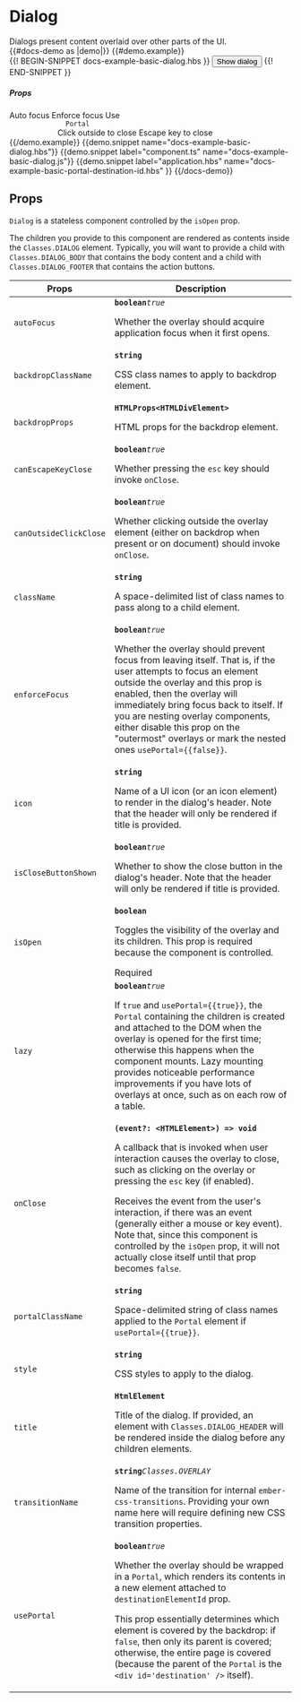 # Dialog
<div class="bp3-running-text bp3-text-large">
Dialogs present content overlaid over other parts of the UI.
</div>
{{#docs-demo as |demo|}}
  {{#demo.example}}
    <div class="demo-container">
      <div
        class="docs-example-frame docs-example-frame-row"
        data-example-id="DialogExample"
      >
        <div class="docs-example">
          {{! BEGIN-SNIPPET docs-example-basic-dialog.hbs }}
          <Button @onClick={{action "onDialogToggle"}}>
            Show dialog
          </Button>
          <Dialog
            @isOpen={{isOpen}}
            @autoFocus={{autoFocus}}
            @enforceFocus={{enforceFocus}}
            @usePortal={{usePortal}}
            @canEscapeKeyClose={{canEscapeKeyClose}}
            @canOutsideClickClose={{canOutsideClickClose}}
            @onClose={{action "onClose"}}
            @icon="info-sign"
            @title="Palantir Foundry"
          >
            <div class="bp3-dialog-body">
              <p>
                <strong>
                  Data integration is the seminal problem of the digital age. For over ten years, 
                  we’ve helped the world’s premier organizations rise to the challenge.
                </strong>
              </p>
              <p>
                Palantir Foundry radically reimagines the way enterprises interact with data by amplifying and
                extending the power of data integration. With Foundry, anyone can source, fuse, and transform
                data into any shape they desire. Business analysts become data engineers — and leaders in their
                organization’s data revolution.
              </p>
              <p>
                Foundry’s back end includes a suite of best-in-class data integration capabilities: data
                provenance, git-style versioning semantics, granular access controls, branching, transformation
                authoring, and more. But these powers are not limited to the back-end IT shop.
              </p>
              <p>
                In Foundry, tables, applications, reports, presentations, and spreadsheets operate as data
                integrations in their own right. Access controls, transformation logic, and data quality flow
                from original data source to intermediate analysis to presentation in real time. Every end
                product created in Foundry becomes a new data source that other users can build upon. And the
                enterprise data foundation goes where the business drives it.
              </p>
              <p>
                Start the revolution. Unleash the power of data integration with Palantir Foundry.
              </p>
            </div>
            <div class="bp3-dialog-footer">
              <div class="bp3-dialog-footer-actions">
                <ToolTip
                  @content="This button is hooked up to close the dialog."
                >
                  <Button @onClick={{action "onClose"}}>
                    Close
                  </Button>
                </ToolTip>
                <AnchorButton @intent="primary">
                  Visit the Foundry website
                </AnchorButton>
              </div>
            </div>
          </Dialog>
          {{! END-SNIPPET }}
        </div>
        <div class="docs-example-options">
          <h5 class="bp3-heading">
            Props
          </h5>
          <Switch
            @defaultChecked="true"
            @onChange={{action "onPropsChangeEvent" "autoFoucs"}}
          >
            Auto focus
          </Switch>
          <Switch
            @defaultChecked="true"
            @onChange={{action "onPropsChangeEvent" "enforceFocus"}}
          >
            Enforce focus
          </Switch>
          <Switch
            @defaultChecked="true"
            @onChange={{action "onPropsChangeEvent" "usePortal"}}
          >
            Use
            <code class="bp3-code">
              Portal
            </code>
          </Switch>
          <Switch
            @defaultChecked="true"
            @onChange={{action "onPropsChangeEvent" "canOutsideClickClose"}}
          >
            Click outside to close
          </Switch>
          <Switch
            @defaultChecked="true"
            @onChange={{action "onPropsChangeEvent" "canEscapeKeyClose"}}
          >
            Escape key to close
          </Switch>
        </div>
      </div>
    </div>
  {{/demo.example}}
  {{demo.snippet name="docs-example-basic-dialog.hbs"}}
  {{demo.snippet label="component.ts" name="docs-example-basic-dialog.js"}}
  {{demo.snippet
    label="application.hbs"
    name="docs-example-basic-portal-destination-id.hbs"
  }}
{{/docs-demo}}

## Props
<div class="bp3-running-text bp3-text-large">
    <p><code>Dialog</code> is a stateless component controlled by the <code>isOpen</code> prop.</p>
    <p>The children you provide to this component are rendered as contents inside the
        <code>Classes.DIALOG</code> element. Typically, you will want to provide a child with
        <code>Classes.DIALOG_BODY</code> that contains the body content and a child with
        <code>Classes.DIALOG_FOOTER</code> that contains the action buttons.</p>
</div>
<div class="docs-modifiers">
    <div class="docs-modifiers-table bp3-running-text">
        <table class="bp3-html-table">
            <thead>
                <tr>
                    <th>Props</th>
                    <th>Description</th>
                </tr>
            </thead>
            <tbody>
                <tr>
                    <td class="docs-prop-name"><code>autoFocus</code></td>
                    <td class="docs-prop-details"><code class="docs-prop-type"><strong>boolean</strong><em class="docs-prop-default bp3-text-muted">true</em></code>
                        <div class="docs-prop-description">
                            <div class="docs-section">
                                <div class="bp3-running-text">
                                    <p>Whether the overlay should acquire application focus when it first opens.</p>
                                </div>
                            </div>
                        </div>
                    </td>
                </tr>
                <tr>
                    <td class="docs-prop-name"><code>backdropClassName</code></td>
                    <td class="docs-prop-details"><code class="docs-prop-type"><strong>string</strong><em class="docs-prop-default bp3-text-muted"></em></code>
                        <div class="docs-prop-description">
                            <div class="docs-section">
                                <div class="bp3-running-text">
                                    <p>CSS class names to apply to backdrop element.</p>
                                </div>
                            </div>
                        </div>
                    </td>
                </tr>
                <tr>
                    <td class="docs-prop-name"><code>backdropProps</code></td>
                    <td class="docs-prop-details"><code class="docs-prop-type"><strong>HTMLProps&lt;HTMLDivElement&gt;</strong><em class="docs-prop-default bp3-text-muted"></em></code>
                        <div class="docs-prop-description">
                            <div class="docs-section">
                                <div class="bp3-running-text">
                                    <p>HTML props for the backdrop element.</p>
                                </div>
                            </div>
                        </div>
                    </td>
                </tr>
                <tr>
                    <td class="docs-prop-name"><code>canEscapeKeyClose</code></td>
                    <td class="docs-prop-details"><code class="docs-prop-type"><strong>boolean</strong><em class="docs-prop-default bp3-text-muted">true</em></code>
                        <div class="docs-prop-description">
                            <div class="docs-section">
                                <div class="bp3-running-text">
                                    <p>Whether pressing the <code>esc</code> key should invoke <code>onClose</code>.</p>
                                </div>
                            </div>
                        </div>
                    </td>
                </tr>
                <tr>
                    <td class="docs-prop-name"><code>canOutsideClickClose</code></td>
                    <td class="docs-prop-details"><code class="docs-prop-type"><strong>boolean</strong><em class="docs-prop-default bp3-text-muted">true</em></code>
                        <div class="docs-prop-description">
                            <div class="docs-section">
                                <div class="bp3-running-text">
                                    <p>Whether clicking outside the overlay element (either on backdrop when present or
                                        on document)
                                        should invoke <code>onClose</code>.</p>
                                </div>
                            </div>
                        </div>
                    </td>
                </tr>
                <tr>
                    <td class="docs-prop-name"><code>className</code></td>
                    <td class="docs-prop-details"><code class="docs-prop-type"><strong>string</strong><em class="docs-prop-default bp3-text-muted"></em></code>
                        <div class="docs-prop-description">
                            <div class="docs-section">
                                <div class="bp3-running-text">
                                    <p>A space-delimited list of class names to pass along to a child element.</p>
                                </div>
                            </div>
                        </div>
                    </td>
                </tr>
                <tr>
                    <td class="docs-prop-name"><code>enforceFocus</code></td>
                    <td class="docs-prop-details"><code class="docs-prop-type"><strong>boolean</strong><em class="docs-prop-default bp3-text-muted">true</em></code>
                        <div class="docs-prop-description">
                            <div class="docs-section">
                                <div class="bp3-running-text">
                                    <p>Whether the overlay should prevent focus from leaving itself. That is, if the
                                        user attempts
                                        to focus an element outside the overlay and this prop is enabled, then the
                                        overlay will
                                        immediately bring focus back to itself. If you are nesting overlay components,
                                        either disable
                                        this prop on the "outermost" overlays or mark the nested ones <code>usePortal={{false}}</code>.</p>
                                </div>
                            </div>
                        </div>
                    </td>
                </tr>
                <tr>
                    <td class="docs-prop-name"><code>icon</code></td>
                    <td class="docs-prop-details"><code class="docs-prop-type"><strong>string</strong><em class="docs-prop-default bp3-text-muted"></em></code>
                        <div class="docs-prop-description">
                            <div class="docs-section">
                                <div class="bp3-running-text">
                                    <p>Name of a UI icon (or an icon element) to render in the dialog's header. Note that the header will only be rendered if title is provided.</p>
                                </div>
                            </div>
                        </div>
                    </td>
                </tr>
                 <tr>
                    <td class="docs-prop-name"><code>isCloseButtonShown</code></td>
                    <td class="docs-prop-details"><code class="docs-prop-type"><strong>boolean</strong><em class="docs-prop-default bp3-text-muted">true</em></code>
                        <div class="docs-prop-description">
                            <div class="docs-section">
                                <div class="bp3-running-text">
                                    <p>Whether to show the close button in the dialog's header. Note that the header will only be rendered if title is provided.</p>
                                </div>
                            </div>
                        </div>
                    </td>
                </tr>
                <tr>
                    <td class="docs-prop-name "><code>isOpen <Icon @icon="small-tick" @intent="success"></Icon></code></td>
                    <td class="docs-prop-details"><code class="docs-prop-type"><strong>boolean</strong><em class="docs-prop-default bp3-text-muted"></em></code>
                        <div class="docs-prop-description">
                            <div class="docs-section">
                                <div class="bp3-running-text">
                                    <p>Toggles the visibility of the overlay and its children.
                                        This prop is required because the component is controlled.</p>
                                </div>
                            </div>
                        </div>
                        <div class="docs-prop-tags"><span class="bp3-tag bp3-intent-success bp3-minimal"><span class="bp3-text-overflow-ellipsis bp3-fill">Required</span></span></div>
                    </td>
                </tr>
                <tr>
                    <td class="docs-prop-name"><code>lazy</code></td>
                    <td class="docs-prop-details"><code class="docs-prop-type"><strong>boolean</strong><em class="docs-prop-default bp3-text-muted">true</em></code>
                        <div class="docs-prop-description">
                            <div class="docs-section">
                                <div class="bp3-running-text">
                                    <p>If <code>true</code> and <code>usePortal={{true}}</code>, the <code>Portal</code>
                                        containing the children is created and attached
                                        to the DOM when the overlay is opened for the first time; otherwise this
                                        happens when the
                                        component mounts. Lazy mounting provides noticeable performance improvements if
                                        you have lots
                                        of overlays at once, such as on each row of a table.</p>
                                </div>
                            </div>
                        </div>
                    </td>
                </tr>
                <tr>
                    <td class="docs-prop-name"><code>onClose</code></td>
                    <td class="docs-prop-details"><code class="docs-prop-type"><strong>(event?: &lt;HTMLElement&gt;) =&gt; void</strong><em class="docs-prop-default bp3-text-muted"></em></code>
                        <div class="docs-prop-description">
                            <div class="docs-section">
                                <div class="bp3-running-text">
                                    <p>A callback that is invoked when user interaction causes the overlay to close,
                                        such as
                                        clicking on the overlay or pressing the <code>esc</code> key (if enabled).</p>
                                    <p>Receives the event from the user's interaction, if there was an event (generally
                                        either a
                                        mouse or key event). Note that, since this component is controlled by the <code>isOpen</code>
                                        prop, it
                                        will not actually close itself until that prop becomes <code>false</code>.</p>
                                </div>
                            </div>
                        </div>
                    </td>
                </tr>
                <tr>
                    <td class="docs-prop-name"><code>portalClassName</code></td>
                    <td class="docs-prop-details"><code class="docs-prop-type"><strong>string</strong><em class="docs-prop-default bp3-text-muted"></em></code>
                        <div class="docs-prop-description">
                            <div class="docs-section">
                                <div class="bp3-running-text">
                                    <p>Space-delimited string of class names applied to the <code>Portal</code> element
                                        if
                                        <code>usePortal={{true}}</code>.</p>
                                </div>
                            </div>
                        </div>
                    </td>
                </tr>
                   <tr>
                    <td class="docs-prop-name"><code>style</code></td>
                    <td class="docs-prop-details"><code class="docs-prop-type"><strong>string</strong><em class="docs-prop-default bp3-text-muted"></em></code>
                        <div class="docs-prop-description">
                            <div class="docs-section">
                                <div class="bp3-running-text">
                                    <p>CSS styles to apply to the dialog.</p>
                                </div>
                            </div>
                        </div>
                    </td>
                </tr>
                 <tr>
                    <td class="docs-prop-name"><code>title</code></td>
                    <td class="docs-prop-details"><code class="docs-prop-type"><strong>HtmlElement</strong><em class="docs-prop-default bp3-text-muted"></em></code>
                        <div class="docs-prop-description">
                            <div class="docs-section">
                                <div class="bp3-running-text">
                                    <p>Title of the dialog. If provided, an element with <code>Classes.DIALOG_HEADER</code> will be rendered inside the dialog before any children elements.</p>
                                </div>
                            </div>
                        </div>
                    </td>
                </tr>
                <tr>
                    <td class="docs-prop-name"><code>transitionName</code></td>
                    <td class="docs-prop-details"><code class="docs-prop-type"><strong>string</strong><em class="docs-prop-default bp3-text-muted">Classes.OVERLAY</em></code>
                        <div class="docs-prop-description">
                            <div class="docs-section">
                                <div class="bp3-running-text">
                                    <p>Name of the transition for internal <code>ember-css-transitions</code>.
                                        Providing your own name here will require defining new CSS transition
                                        properties.</p>
                                </div>
                            </div>
                        </div>
                        <div class="docs-prop-tags"></div>
                    </td>
                </tr>
                <tr>
                    <td class="docs-prop-name"><code>usePortal</code></td>
                    <td class="docs-prop-details"><code class="docs-prop-type"><strong>boolean</strong><em class="docs-prop-default bp3-text-muted">true</em></code>
                        <div class="docs-prop-description">
                            <div class="docs-section">
                                <div class="bp3-running-text">
                                    <p>Whether the overlay should be wrapped in a <code>Portal</code>, which renders
                                        its contents in a new
                                        element attached to <code>destinationElementId</code> prop.</p>
                                    <p>This prop essentially determines which element is covered by the backdrop: if
                                        <code>false</code>,
                                        then only its parent is covered; otherwise, the entire page is covered (because
                                        the parent
                                        of the <code>Portal</code> is the <code>&lt;div id='destination' /&gt;</code> itself).</p>
                                </div>
                            </div>
                        </div>
                    </td>
                </tr>
            </tbody>
        </table>
    </div>
</div>